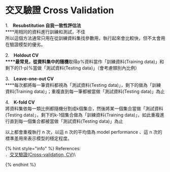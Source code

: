 # 交叉驗證 Cross Validation

1.　**Resubstitution 自我一致性評估法**\
****用相同的資料進行訓練和測試，不佳\
所以這個方法通常只用在從訓練資料集找參數用，執行起來會比較快，但不太會用在驗證模型的優劣。

2.　**Holdout CV  **\
****最常見，從資料集中的**隨機**取得p%資料當作「訓練資料(Training data)」和剩下的(1-p)%當做「測試資料(Testing data)」（會考慮類別內比例）

3.　**Leave-one-out CV**\
****每次都將每一筆資料都視為「測試資料(Testing data)」，剩下的做為「訓練資料(Training data)」；重複直到每一筆都被當做「測試資料(Testing data)」為止

4.　**K-fold CV**\
將資料集依每一類比例都隨機分割成k個集合，然後將某一個集合當做「測試資料(Testing data)」，剩下的k-1個集合做為「訓練資料(Training data)」，如此重複進行直到每一個集合都被當做「測試資料(Testing data)」為止



以上都會重複執行 n 次，以這 n 次的平均值為 model performance 、這 n 次的標準差用來表示模型的穩定程度。



{% hint style="info" %}
References:\
．[交叉驗證(Cross-validation, CV)](https://chih-sheng-huang821.medium.com/%E4%BA%A4%E5%8F%89%E9%A9%97%E8%AD%89-cross-validation-cv-3b2c714b18db)\

{% endhint %}



